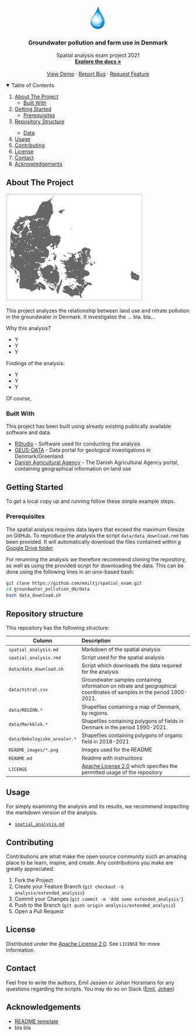 
<!-- PROJECT LOGO -->
<br />
<p align="center">
  <a href="https://github.com/emiltj/groundwater_pollution_dk">
    <img src="README_images/logo.png" alt="Logo" width="40" height="65">
  </a>

  <h3 align="center">Groundwater pollution and farm use in Denmark</h3>

  <p align="center">
    Spatial analysis exam project 2021
    <br />
    <a href="https://github.com/emiltj/groundwater_pollution_dk"><strong>Explore the docs »</strong></a>
    <br />
    <br />
    <a href="https://github.com/emiltj/groundwater_pollution_dk">View Demo</a>
    ·
    <a href="https://github.com/emiltj/groundwater_pollution_dk/issues">Report Bug</a>
    ·
    <a href="https://github.com/emiltj/groundwater_pollution_dk/issues">Request Feature</a>
  </p>
</p>


<!-- TABLE OF CONTENTS -->
<details open="open">
  <summary>Table of Contents</summary>
  <ol>
    <li>
      <a href="#about-the-project">About The Project</a>
      <ul>
        <li><a href="#built-with">Built With</a></li>
      </ul>
    </li>
    <li>
      <a href="#getting-started">Getting Started</a>
      <ul>
        <li><a href="#prerequisites">Prerequisites</a></li>
      </ul>
    </li>
    <li><a href="#repository-structure">Repository Structure</a></li>
      <ul>
        <li><a href="#Data">Data</a></li>
      </ul>
    <li><a href="#usage">Usage</a></li>
    <li><a href="#contributing">Contributing</a></li>
    <li><a href="#license">License</a></li>
    <li><a href="#contact">Contact</a></li>
    <li><a href="#acknowledgements">Acknowledgements</a></li>
  </ol>
</details>


<!-- ABOUT THE PROJECT -->
## About The Project

<img src="README_images/analysis_example.png" alt="Logo" width="375" height="295">

This project analyzes the relationship between land use and nitrate pollution in the groundwater in Denmark. It investigates the ... bla. bla...

Why this analysis?
* Y
* Y
* Y

Findings of the analysis:
* Y
* Y
* Y

Of course,

### Built With

This project has been built using already existing publically available software and data. 
* [RStudio](https://www.rstudio.com/) - Software used for conducting the analysis
* [GEUS-DATA](https://www.geus.dk/) - Data portal for geological investigations in Denmark/Greenland
* [Danish Agricultural Agency](https://lbst.dk/landbrug/kort-og-markblokke/) - The Danish Agricultural Agency portal, containing geographical information on land use 


<!-- GETTING STARTED -->
## Getting Started

To get a local copy up and running follow these simple example steps.

### Prerequisites

The spatial analysis requires data layers that exceed the maximum filesize on GitHub. To reproduce the analysis the script ```data/data_download.rmd``` has been provided. It will automatically download the files contained within [a Google Drive folder](https://drive.google.com/drive/folders/1ZbnRr2CnVcMm0M2-v3AN7aOMlW5HMXfT?usp=sharing). 

For rerunning the analysis we therefore recommend cloning the repository, as well as using the provided script for downloading the data.
This can be done using the following lines in an unix-based bash:

```bash
git clone https://github.com/emiltj/spatial_exam.git
cd groundwater_pollution_dk/data
bash data_download.sh
```


<!-- REPOSITORY STRUCTURE -->
## Repository structure
This repository has the following structure:

| Column | Description|
|--------|:-----------|
```spatial_analysis.md```| Markdown of the spatial analysis
```spatial_analysis.rmd```| Script used for the spatial analysis
```data/data_download.sh``` | Script which downloads the data required for the analysis
```data/nitrat.csv```| Groundwater samples containing information on nitrate and geographical coordinates of samples in the period 1900-2021.
```data/REGION.*```| Shapefiles containing a map of Denmark, by regions.
```data/Markblok.*```| Shapefiles containing polygons of fields in Denmark in the period 1990-2021.
```data/Oekologiske_arealer.*```| Shapefiles containing polygons of organic field in 2018-2021
```README_images/*.png```| Images used for the README
```README.md``` | Readme with instructions
```LICENSE``` | [Apache License 2.0](https://www.apache.org/licenses/LICENSE-2.0) which specifies the permitted usage of the repository


<!-- USAGE EXAMPLES -->
## Usage

For simply examining the analysis and its results, we recommend inspecting the markdown version of the analysis.
* <a href="groundwater_pollution_dk.md">```spatial_analysis.md```</a>


<!-- CONTRIBUTING -->
## Contributing

Contributions are what make the open source community such an amazing place to be learn, inspire, and create. Any contributions you make are greatly appreciated.

1. Fork the Project
2. Create your Feature Branch (`git checkout -b analysis/extended_analysis`)
3. Commit your Changes (`git commit -m 'Add some extended_analysis'`)
4. Push to the Branch (`git push origin analysis/extended_analysis`)
5. Open a Pull Request


<!-- LICENSE -->
## License
Distributed under the [Apache License 2.0](https://www.apache.org/licenses/LICENSE-2.0). See ```LICENSE``` for more information.


<!-- CONTACT -->
## Contact

Feel free to write the authors, Emil Jessen or Johan Horsmans for any questions regarding the scripts.
You may do so on Slack ([Emil](https://app.slack.com/client/T01908QBS9X/D01A1LFRDE0), [Johan](google.dk))


<!-- ACKNOWLEDGEMENTS -->
## Acknowledgements
* [README template](https://github.com/othneildrew/Best-README-Template)
* bla bla
